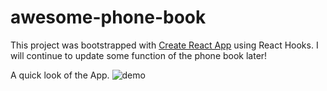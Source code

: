 # awesome-phone-book
This project was bootstrapped with [Create React App](https://github.com/facebook/create-react-app) using React Hooks. I will continue to update some function of the phone book later!

A quick look of the App.
![demo](https://i.ibb.co/JpncNWz/demo.png)
